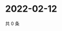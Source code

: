 # 2022-02-12

共 0 条

<!-- BEGIN WEIBO -->
<!-- 最后更新时间 Sat Feb 12 2022 18:14:16 GMT+0800 (China Standard Time) -->

<!-- END WEIBO -->
